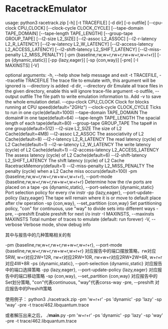 # RacetrackEmulator

usage: python3 racetrack.zip [-h] [-t TRACEFILE] [-d dir] [-o outfile]
                 			       [--cpu-clock CPU_CLOCK] [--clock-cycle CLOCK_CYCLE]
                   			     [--tape-domain TAPE_DOMAIN] [--tape-length TAPE_LENGTH]
                 			       [--group-tape GROUP_TAPE] [--l2-size L2_SIZE]
                 			       [--l2-assoc L2_ASSOC] [--l2-r-latency L2_R_LATENCY]
                 			       [--l2-w-latency L2_W_LATENCY]
                 			       [--l2-access-latency L2_ACCESS_LATENCY]
                 			       [--l2-shift-latency L2_SHIFT_LATENCY]
                 			       [--l2-miss-penalty L2_MISS_PENALTY]
                 			       [-pm {baseline,rw,w+r,rw+r,rw+w+r,w+r+r}]
                 			       [-ps {dynamic,static}] [-pp {lazy,eager}] [-sp {con,way}]
                 			       [-pre] [-I MAXINSTS] [-V]

optional arguments:
  -h, --help            show help message and exit
  -t TRACEFILE, --tracefile TRACEFILE
                        The trace file to emulate with, this argument will be
                        ignored is --directory is added
  -d dir, --directory dir
                        Emulate all trace files in the given directory, enable
                        this will ignore trace-file argument
  -o outfile, --output outfile
                        The file path to write emulation information to. Add
                        -v to save the whole emulation detail.
  --cpu-clock CPU_CLOCK
                        Clock for blocks running at CPU speed(default="2GHz")
  --clock-cycle CLOCK_CYCLE
                        Ticks to run in one cycle(default=1000)
  --tape-domain TAPE_DOMAIN
                        The domain# in one tape(default=64)
  --tape-length TAPE_LENGTH
                        The spacial length of each tape(default=80)
  --group-tape GROUP_TAPE
                        The tape# in one group(default=512)
  --l2-size L2_SIZE     The size of L2 Cache(default=4MB)
  --l2-assoc L2_ASSOC   The associativity of L2 Cache(default=8)
  --l2-r-latency L2_R_LATENCY
                        The read latency (cycle) of L2 Cache(default=1)
  --l2-w-latency L2_W_LATENCY
                        The write latency (cycle) of L2 Cache(default=1)
  --l2-access-latency L2_ACCESS_LATENCY
                        The assess latency (cycle) of L2 Cache(default=6)
  --l2-shift-latency L2_SHIFT_LATENCY
                        The shift latency (cycle) of L2 Cache
                        RacetrackMemory(default=1)
  --l2-miss-penalty L2_MISS_PENALTY
                        The penalty (cycle) when a L2 Cache miss
                        occurs(default=100)
  -pm {baseline,rw,w+r,rw+r,rw+w+r,w+r+r}, --port-mode {baseline,rw,w+r,rw+r,rw+w+r,w+r+r}
                        Determine how the r/w ports are placed on a tape
  -ps {dynamic,static}, --port-selection {dynamic,static}
                        Port selection policy for every r/w instr
  -pp {lazy,eager}, --port-update-policy {lazy,eager}
                        The tape will remain where it is or move to default
                        place after r/w operation
  -sp {con,way}, --set_partition {con,way}
                        Set partitioning policy, "con" for continuous, use
                        "way" to divide sets into different ways
  -pre, --preshift      Enable preshift for next i/o instr
  -I MAXINSTS, --maxinsts MAXINSTS
                        Total number of traces to emulate (default: run
                        forever)
  -V, --verbose         Verbose mode, show debug info

其中与报告中的几种策略相关的有

  -pm {baseline,rw,w+r,rw+r,rw+w+r,w+r+r}, --port-mode {baseline,rw,w+r,rw+r,rw+w+r,w+r+r}
                        对应报告中的端口摆放策略，rw对应5RW, w+r对应2W+12R, rw+r对应2RW+10R,
                        rw+w+r对应2RW+2W+6R, w+r+r对应4W+8R
  -ps {dynamic,static}, --port-selection {dynamic,static}
                        对应报告中的端口选择策略
  -pp {lazy,eager}, --port-update-policy {lazy,eager}
                        对应报告中的端口移动策略
  -sp {con,way}, --set_partition {con,way}
                        对应报告中的Set划分策略, "con"代表continuous,
                        "way"代表corss-way
  -pre, --preshift      对应报告中的Preshift策略

使用例子：
  python3 ./racetrack.zip -pm 'w+r+r' -ps 'dynamic' -pp 'lazy' -sp 'way' -pre -t trace/462.libquantum.trace
  
  或者解压出来之后，
  ./__main__.py -pm 'w+r+r' -ps 'dynamic' -pp 'lazy' -sp 'way' -pre -t trace/462.libquantum.trace

